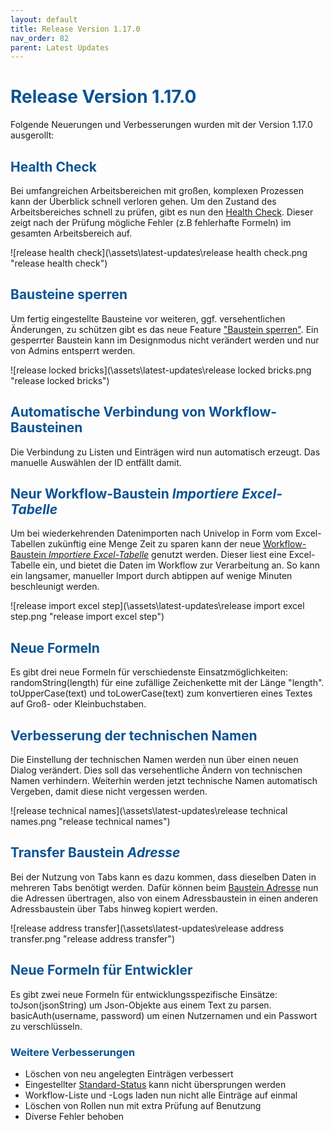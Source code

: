 ```yaml
---
layout: default
title: Release Version 1.17.0
nav_order: 82
parent: Latest Updates
---
```


# <span style="color:#0b5394">**Release Version 1.17.0**</span>

Folgende Neuerungen und Verbesserungen wurden mit der Version 1.17.0 ausgerollt:

## <span style="color:#0b5394">**Health Check**</span>

Bei umfangreichen Arbeitsbereichen mit großen, komplexen Prozessen kann der Überblick schnell verloren gehen. Um den Zustand des Arbeitsbereiches schnell zu prüfen, gibt es nun den [Health Check](/docs/design-mode-settings.html#globale-einstellungen-des-arbeitsbereichs). Dieser zeigt nach der Prüfung mögliche Fehler (z.B fehlerhafte Formeln) im gesamten Arbeitsbereich auf.

![release health check](\assets\latest-updates\release health check.png "release health check")

## <span style="color:#0b5394">**Bausteine sperren**</span>  

Um fertig eingestellte Bausteine vor weiteren, ggf. versehentlichen Änderungen, zu schützen gibt es das neue Feature ["Baustein sperren"](/docs/design-mode-settings.html#eintrag). 
Ein gesperrter Baustein kann im Designmodus nicht verändert werden und nur von Admins entsperrt werden.

![release locked bricks](\assets\latest-updates\release locked bricks.png "release locked bricks")

## <span style="color:#0b5394">**Automatische Verbindung von Workflow-Bausteinen**</span>  

Die Verbindung zu Listen und Einträgen wird nun automatisch erzeugt. 
Das manuelle Auswählen der ID entfällt damit.

## <span style="color:#0b5394">**Neur Workflow-Baustein *Importiere Excel-Tabelle***</span>  

Um bei wiederkehrenden Datenimporten nach Univelop in Form vom Excel-Tabellen zukünftig
eine Menge Zeit zu sparen kann der neue [Workflow-Baustein *Importiere Excel-Tabelle*](/docs/workflows/grand-childs-bricks/import-excel.html) genutzt werden.
Dieser liest eine Excel-Tabelle ein, und bietet die Daten im Workflow zur Verarbeitung an.
So kann ein langsamer, manueller Import durch abtippen auf wenige Minuten beschleunigt werden.

![release import excel step](\assets\latest-updates\release import excel step.png "release import excel step")


## <span style="color:#0b5394">**Neue Formeln**</span>  

Es gibt drei neue Formeln für verschiedenste Einsatzmöglichkeiten:
randomString(length) für eine zufällige Zeichenkette mit der Länge "length".
toUpperCase(text) und toLowerCase(text) zum konvertieren eines Textes auf 
Groß- oder Kleinbuchstaben. 

## <span style="color:#0b5394">**Verbesserung der technischen Namen**</span>  

Die Einstellung der technischen Namen werden nun über einen neuen Dialog verändert. 
Dies soll das versehentliche Ändern von technischen Namen verhindern. Weiterhin werden jetzt technische Namen automatisch Vergeben, damit diese nicht vergessen werden.

![release technical names](\assets\latest-updates\release technical names.png "release technical names")

## <span style="color:#0b5394">**Transfer Baustein *Adresse***</span>  

Bei der Nutzung von Tabs kann es dazu kommen, dass dieselben Daten in mehreren Tabs benötigt werden. 
Dafür können beim [Baustein Adresse](/docs/record-spec-settings/grand-childs-form/address.html) nun die Adressen übertragen, also von einem Adressbaustein in einen anderen Adressbaustein über Tabs hinweg kopiert werden.

![release address transfer](\assets\latest-updates\release address transfer.png "release address transfer")

## <span style="color:#0b5394">**Neue Formeln für Entwickler**</span>  

Es gibt zwei neue Formeln für entwicklungsspezifische Einsätze:
toJson(jsonString) um Json-Objekte aus einem Text zu parsen.
basicAuth(username, password) um einen Nutzernamen und ein Passwort zu verschlüsseln.


### <span style="color:#0b5394">**Weitere Verbesserungen**</span>

- Löschen von neu angelegten Einträgen verbessert
- Eingestellter [Standard-Status](/docs/record-spec-settings/grand-child-expanded/status.html) kann nicht übersprungen werden
- Workflow-Liste und -Logs laden nun nicht alle Einträge auf einmal
- Löschen von Rollen nun mit extra Prüfung auf Benutzung
- Diverse Fehler behoben